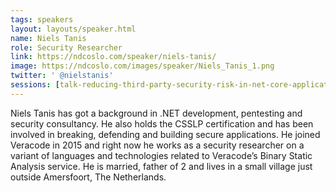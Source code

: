 ```yaml
---
tags: speakers
layout: layouts/speaker.html
name: Niels Tanis
role: Security Researcher
link: https://ndcoslo.com/speaker/niels-tanis/
image: https://ndcoslo.com/images/speaker/Niels_Tanis_1.png
twitter: ' @nielstanis'
sessions: [talk-reducing-third-party-security-risk-in-net-core-applications]
---
```

Niels Tanis has got a background in .NET development, pentesting and security consultancy. He also holds the CSSLP certification and has been involved in breaking, defending and building secure applications. He joined Veracode in 2015 and right now he works as a security researcher on a variant of languages and technologies related to Veracode’s Binary Static Analysis service. He is married, father of 2 and lives in a small village just outside Amersfoort, The Netherlands.
